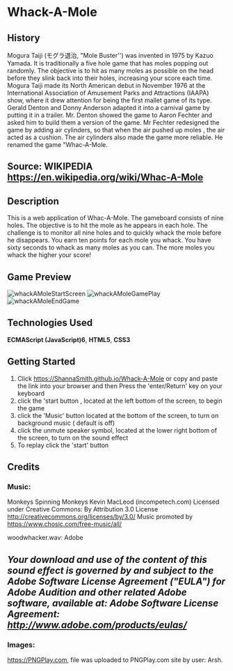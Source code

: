 # Whack-A-Mole
## History

Mogura Taiji (モグラ退治, "Mole Buster'') was invented in 1975 by Kazuo Yamada. It is traditionally a five hole game that has moles popping out randomly. The objective is to hit as many moles as possible on the head before they slink back into their holes, increasing your score each time. Mogura Taiji made its North American debut in November 1976 at the International Association of Amusement Parks and Attractions (IAAPA) show, where it drew attention for being the first mallet game of its type. Gerald Denton and Donny Anderson adapted  it into a carnival game by putting it in a trailer. Mr. Denton showed the game to Aaron Fechter and asked him to build them a version of the game. Mr Fechter redesigned the game by adding air cylinders, so that when the air pushed up moles , the air acted as a cushion. The air cylinders also made the game more reliable. He renamed the game "Whac-A-Mole. 


Source: WIKIPEDIA https://en.wikipedia.org/wiki/Whac-A-Mole 
--

## Description
This is a web application of Whac-A-Mole. The gameboard consists of nine holes. The objective is to hit the mole as he appears in each hole. The challenge is to monitor all nine holes and to quickly whack the mole before he disappears. You earn ten points for each mole you whack. You have sixty seconds to whack as many moles as you can. The more moles you whack the higher your score!

## Game Preview

![whackAMoleStartScreen](https://user-images.githubusercontent.com/87396782/160042745-7fe15626-f0a1-45e4-8f66-6e7cc0ceb830.jpeg)
![whackAMoleGamePlay](https://user-images.githubusercontent.com/87396782/160042761-7ec535f2-5c21-47f4-82e9-a0e154caad91.jpeg)
![whackAMoleEndGame](https://user-images.githubusercontent.com/87396782/160042776-33016a9a-86a8-4e74-866e-ff6d7e708642.jpeg)

## Technologies Used
**ECMAScript (JavaScript)6**, **HTML5**, **CSS3**

## Getting Started
1. Click  https://ShannaSmith.github.io/Whack-A-Mole or copy and paste the link into your browser and then Press the 'enter/Return' key on your keyboard
2. click the 'start button , located at the left bottom of the screen, to begin the game
3. click the 'Music' button located at the bottom of the screen, to turn on background music ( default is off)
4. click the unmute speaker symbol, located at the lower right bottom of the screen, to turn on the sound effect
5. To replay click the 'start' button


 ## Credits
 
### Music:
Monkeys Spinning Monkeys Kevin MacLeod (incompetech.com)
Licensed under Creative Commons: By Attribution 3.0 License
http://creativecommons.org/licenses/by/3.0/
Music promoted by https://www.chosic.com/free-music/all/  

woodwhacker.wav:   Adobe 

*Your download and use of the content of this sound effect is governed by and subject to the Adobe Software License Agreement ("EULA") for Adobe Audition and other related Adobe software, available at:
Adobe Software License Agreement:
 http://www.adobe.com/products/eulas/*
 --
 
 ### Images:
 https://PNGPlay.com, file was uploaded to PNGPlay.com site by user: Arsh. 
 
